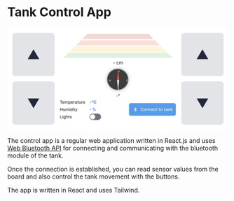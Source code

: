 # Tank Control App

<img src="./assets/control-app.jpg">

The control app is a regular web application written in React.js and uses [Web Bluetooth API](https://developer.mozilla.org/en-US/docs/Web/API/Web_Bluetooth_API) for connecting and communicating with the bluetooth module of the tank.

Once the connection is established, you can read sensor values from the board and also control the tank movement with the buttons.

The app is written in React and uses Tailwind.
